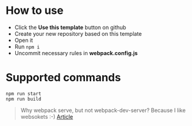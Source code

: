 # How to use
* Click the **Use this template** button on github
* Create your new repository based on this template
* Open it
* Run ```npm i```
* Uncommit necessary rules in **webpack.config.js** 

# Supported commands
```
npm run start
npm run build
```


> Why webpack serve, but not webpack-dev-server? Because I like websokets :-) 
[Article](https://medium.com/@jeffrey.allen.lewis/development-servers-compared-webpack-dev-server-vs-webpack-serve-no-its-not-missing-an-r-745fc5f78c0a)